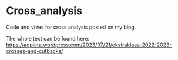 # Cross_analysis
Code and vizes for cross analysis posted on my blog.

The whole text can be found here: 
https://adpieta.wordpress.com/2023/07/21/ekstraklasa-2022-2023-crosses-and-cutbacks/
